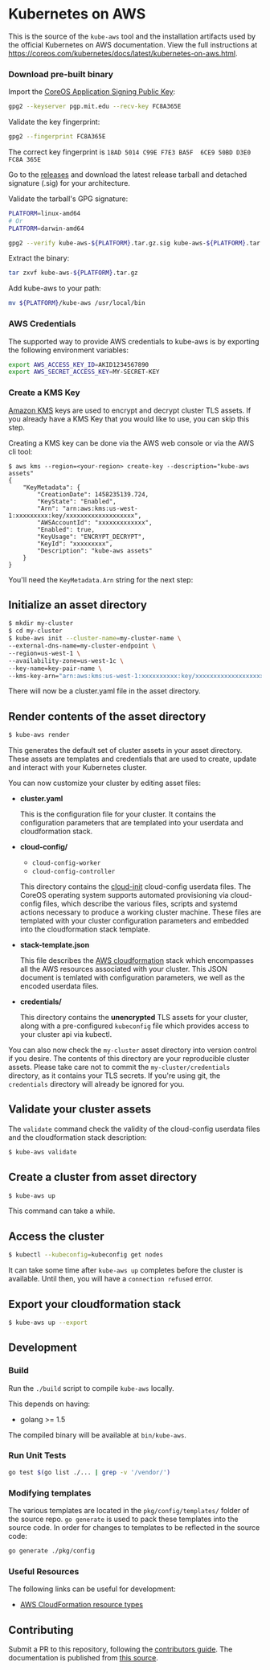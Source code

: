 # Kubernetes on AWS

This is the source of the `kube-aws` tool and the installation artifacts used by the official Kubernetes on AWS documentation.
View the full instructions at https://coreos.com/kubernetes/docs/latest/kubernetes-on-aws.html.


### Download pre-built binary

Import the [CoreOS Application Signing Public Key](https://coreos.com/security/app-signing-key/):

```sh
gpg2 --keyserver pgp.mit.edu --recv-key FC8A365E
```

Validate the key fingerprint:

```sh
gpg2 --fingerprint FC8A365E
```
The correct key fingerprint is `18AD 5014 C99E F7E3 BA5F  6CE9 50BD D3E0 FC8A 365E`

Go to the [releases](https://github.com/coreos/coreos-kubernetes/releases) and download the latest release tarball and detached signature (.sig) for your architecture.

Validate the tarball's GPG signature:

```sh
PLATFORM=linux-amd64
# Or
PLATFORM=darwin-amd64

gpg2 --verify kube-aws-${PLATFORM}.tar.gz.sig kube-aws-${PLATFORM}.tar.gz
```
Extract the binary:

```sh
tar zxvf kube-aws-${PLATFORM}.tar.gz
```

Add kube-aws to your path:

```sh
mv ${PLATFORM}/kube-aws /usr/local/bin
```

### AWS Credentials
The supported way to provide AWS credentials to kube-aws is by exporting the following environment variables:

```sh
export AWS_ACCESS_KEY_ID=AKID1234567890
export AWS_SECRET_ACCESS_KEY=MY-SECRET-KEY
```

### Create a KMS Key

[Amazon KMS](http://docs.aws.amazon.com/kms/latest/developerguide/overview.html) keys are used to encrypt and decrypt cluster TLS assets. If you already have a KMS Key that you would like to use, you can skip this step.

Creating a KMS key can be done via the AWS web console or via the AWS cli tool:

```shell
$ aws kms --region=<your-region> create-key --description="kube-aws assets"
{
    "KeyMetadata": {
        "CreationDate": 1458235139.724,
        "KeyState": "Enabled",
        "Arn": "arn:aws:kms:us-west-1:xxxxxxxxx:key/xxxxxxxxxxxxxxxxxxx",
        "AWSAccountId": "xxxxxxxxxxxxx",
        "Enabled": true,
        "KeyUsage": "ENCRYPT_DECRYPT",
        "KeyId": "xxxxxxxxx",
        "Description": "kube-aws assets"
    }
}
```
You'll need the `KeyMetadata.Arn` string for the next step:

## Initialize an asset directory
```sh
$ mkdir my-cluster
$ cd my-cluster
$ kube-aws init --cluster-name=my-cluster-name \
--external-dns-name=my-cluster-endpoint \
--region=us-west-1 \
--availability-zone=us-west-1c \
--key-name=key-pair-name \
--kms-key-arn="arn:aws:kms:us-west-1:xxxxxxxxxx:key/xxxxxxxxxxxxxxxxxxx"
```

There will now be a cluster.yaml file in the asset directory.

## Render contents of the asset directory

```sh
$ kube-aws render
```

This generates the default set of cluster assets in your asset directory. These assets are templates and credentials that are used to create, update and interact with your Kubernetes cluster.

You can now customize your cluster by editing asset files:

* **cluster.yaml**

  This is the configuration file for your cluster. It contains the configuration parameters that are templated into your userdata and cloudformation stack.

* **cloud-config/**

  * `cloud-config-worker`
  * `cloud-config-controller`

  This directory contains the [cloud-init](https://github.com/coreos/coreos-cloudinit) cloud-config userdata files. The CoreOS operating system supports automated provisioning via cloud-config files, which describe the various files, scripts and systemd actions necessary to produce a working cluster machine. These files are templated with your cluster configuration parameters and embedded into the cloudformation stack template.

* **stack-template.json**

  This file describes the [AWS cloudformation](https://aws.amazon.com/cloudformation/) stack which encompasses all the AWS resources associated with your cluster. This JSON document is temlated with configuration parameters, we well as the encoded userdata files.

* **credentials/**

  This directory contains the **unencrypted** TLS assets for your cluster, along with a pre-configured `kubeconfig` file which provides access to your cluster api via kubectl.

You can also now check the `my-cluster` asset directory into version control if you desire. The contents of this directory are your reproducible cluster assets. Please take care not to commit the `my-cluster/credentials` directory, as it contains your TLS secrets. If you're using git, the `credentials` directory will already be ignored for you.

## Validate your cluster assets

The `validate` command check the validity of the cloud-config userdata files and the cloudformation stack description:

```sh
$ kube-aws validate
```

## Create a cluster from asset directory

```sh
$ kube-aws up
```

This command can take a while.

## Access the cluster

```sh
$ kubectl --kubeconfig=kubeconfig get nodes
```

It can take some time after `kube-aws up` completes before the cluster is available. Until then, you will have a `connection refused` error.

## Export your cloudformation stack

```sh
$ kube-aws up --export
```

## Development

### Build

Run the `./build` script to compile `kube-aws` locally.

This depends on having:
* golang >= 1.5

The compiled binary will be available at `bin/kube-aws`.

### Run Unit Tests

```sh
go test $(go list ./... | grep -v '/vendor/')
```

### Modifying templates

The various templates are located in the `pkg/config/templates/` folder of the source repo. `go generate` is used to pack these templates into the source code. In order for changes to templates to be reflected in the source code:

```sh
go generate ./pkg/config
```

### Useful Resources

The following links can be useful for development:

- [AWS CloudFormation resource types](http://docs.aws.amazon.com/AWSCloudFormation/latest/UserGuide/aws-template-resource-type-ref.html)

## Contributing

Submit a PR to this repository, following the [contributors guide](../../CONTRIBUTING.md).
The documentation is published from [this source](../../Documentation/kubernetes-on-aws.md).


